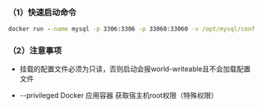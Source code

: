 ### （1）快速启动命令

```cmd
docker run --name mysql -p 3306:3306 -p 33060:33060 -v /opt/mysql/conf:/etc/mysql/conf.d -v /opt/mysql/data:/var/lib/mysql -e MYSQL_ROOT_PASSWORD=0c29b2051b7bff70 -d --privileged  mysql:8.0.21
```



### （2）注意事项

- 挂载的配置文件必须为只读，否则启动会报world-writeable且不会加载配置文件

- --privileged Docker 应用容器 获取宿主机root权限（特殊权限）